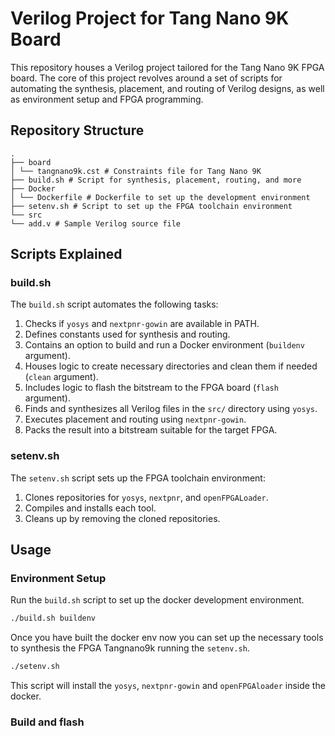 # Verilog Project for Tang Nano 9K Board

This repository houses a Verilog project tailored for the Tang Nano 9K FPGA board. The core of this project revolves around a set of scripts for automating the synthesis, placement, and routing of Verilog designs, as well as environment setup and FPGA programming.

## Repository Structure

```
.
├── board
│ └── tangnano9k.cst # Constraints file for Tang Nano 9K
├── build.sh # Script for synthesis, placement, routing, and more
├── Docker
│ └── Dockerfile # Dockerfile to set up the development environment
├── setenv.sh # Script to set up the FPGA toolchain environment
└── src
└── add.v # Sample Verilog source file
```


## Scripts Explained

### build.sh

The `build.sh` script automates the following tasks:

1. Checks if `yosys` and `nextpnr-gowin` are available in PATH.
2. Defines constants used for synthesis and routing.
3. Contains an option to build and run a Docker environment (`buildenv` argument).
4. Houses logic to create necessary directories and clean them if needed (`clean` argument).
5. Includes logic to flash the bitstream to the FPGA board (`flash` argument).
6. Finds and synthesizes all Verilog files in the `src/` directory using `yosys`.
7. Executes placement and routing using `nextpnr-gowin`.
8. Packs the result into a bitstream suitable for the target FPGA.

### setenv.sh

The `setenv.sh` script sets up the FPGA toolchain environment:

1. Clones repositories for `yosys`, `nextpnr`, and `openFPGALoader`.
2. Compiles and installs each tool.
3. Cleans up by removing the cloned repositories.

## Usage

### Environment Setup

Run the `build.sh` script to set up the docker development environment.

```bash
./build.sh buildenv
```

Once you have built the docker env now you can set up the necessary tools to synthesis the FPGA Tangnano9k running the `setenv.sh`.

```bash
./setenv.sh
```
This script will install the `yosys`, `nextpnr-gowin` and `openFPGAloader` inside the docker.

### Build and flash

